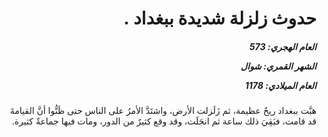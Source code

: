 <h1 dir="rtl">حدوث زلزلة شديدة ببغداد .</h1>

<h5 dir="rtl">العام الهجري:  573

الشهر القمري: شوال

العام الميلادي: 1178</h5>

<p dir="rtl">هبَّت ببغداد ريحٌ عظيمة، ثم زَلَزلت الأرض، واشتَدَّ الأمرُ على الناس حتى ظَنُّوا أنَّ القيامةَ قد قامت، فبَقِيَ ذلك ساعة ثم انجَلَت، وقد وقع كثيرٌ من الدور، ومات فيها جماعةٌ كثيرة.</p></br>
